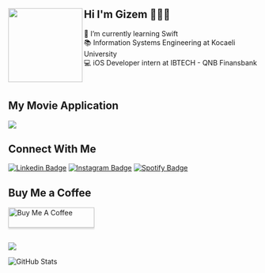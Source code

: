 ## Hi I'm Gizem 👩🏻‍💻 <a><img align="left" width="150" height="150" src="https://media.giphy.com/media/FIPkuEil9huVxS6qwQ/giphy.gif?raw=true"></a>

🌱 I’m currently learning Swift<br>
📚 Information Systems Engineering at Kocaeli University<br>
💻 iOS Developer intern at IBTECH - QNB Finansbank<br>

<br>
<div>
    <h2 align=float> My Movie Application </h2>
</div>

<div>
  <img src="https://github.com/dionyysus/SwiftJourney/assets/59100182/f8c10b64-e38a-4cfd-8090-af71b5b93036"
 width="auto">
</div>


<div>
    <h2 align=left> Connect With Me </h2>
</div>

[![Linkedin Badge](https://img.shields.io/badge/LinkedIn-0077B5?style=for-the-badge&logo=linkedin&logoColor=white)](https://www.linkedin.com/in/gizem-coşkun-526376197/)
[![Instagram Badge](https://img.shields.io/badge/Instagram-E4405F?style=for-the-badge&logo=instagram&logoColor=white)](https://www.instagram.com/thedvlprl/?hl=en)
[![Spotify Badge](https://img.shields.io/badge/Spotify-1ED760?&style=for-the-badge&logo=spotify&logoColor=white)](https://open.spotify.com/user/t0s28lmbl61mgfd4iey6j4rq9?si=5a81e84558e24c12)

<div>
    <h2 align=left> Buy Me a Coffee </h2>
</div>
<a href="https://bmc.link/thedvlprl" target="_blank"><img src="https://www.buymeacoffee.com/assets/img/custom_images/orange_img.png" alt="Buy Me A Coffee" style="height: 41px !important;width: 174px !important;box-shadow: 0px 3px 2px 0px rgba(190, 190, 190, 0.5) !important;-webkit-box-shadow: 0px 3px
 2px 0px rgba(190, 190, 190, 0.5) !important;" ></a>
 
 ##
<p> 
<img align = "center" src="https://github-readme-streak-stats.herokuapp.com?user=dionyysus&theme=blueberry_duo">
</p>

![GitHub Stats](https://github-readme-stats.vercel.app/api?username=dionyysus&theme=radical)



